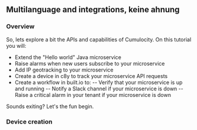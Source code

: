## Multilanguage and integrations, keine ahnung

### Overview

So, lets explore a bit the APIs and capabilities of Cumulocity. On this tutorial you will:

- Extend the "Hello world" Java microservice
- Raise alarms when new users subscribe to your microservice
- Add IP geotracking to your microservice
- Create a device in c8y to track your microservice API requests
- Create a workflow in built.io to:
  -- Verify that your microservice is up and running
  -- Notify a Slack channel if your microservice is down
  -- Raise a critical alarm in your tenant if your microservice is down

Sounds exiting? Let's the fun begin.

### Device creation


